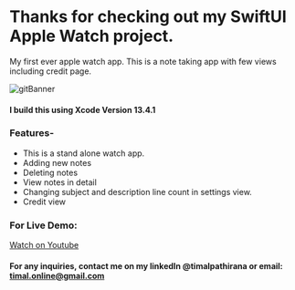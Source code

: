# Thanks for checking out my SwiftUI Apple Watch project.

My first ever apple watch app. This is a note taking app with few views including credit page. 

![gitBanner](https://user-images.githubusercontent.com/68840709/174462725-9a85a4ab-41b0-4e9f-9bdf-ff95abd2cdff.png)

#### I build this using Xcode Version 13.4.1
### Features-
- This is a stand alone watch app. 
- Adding new notes 
- Deleting notes
- View notes in detail
- Changing subject and description line count in settings view.
- Credit view 

### For Live Demo: 
 [Watch on Youtube](https://www.youtube.com/watch?v=OGVUbayt8Rs)


#### For any inquiries, contact me on my linkedIn @timalpathirana or email: timal.online@gmail.com

